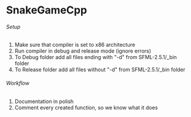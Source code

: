 # SnakeGameCpp

###### Setup
1. Make sure that compiler is set to x86 architecture
2. Run compiler in debug and release mode (ignore errors)
3. To Debug folder add all files ending with "-d" from SFML-2.5.1/_bin folder
4. To Release folder add all files without "-d" from SFML-2.5.1/_bin folder

###### Workflow
1. Documentation in polish
2. Comment every created function, so we know what it does

